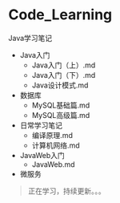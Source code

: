# Code_Learning
Java学习笔记

- Java入门
  - Java入门（上）.md
  - Java入门（下）.md
  - Java设计模式.md
- 数据库
  - MySQL基础篇.md
  - MySQL高级篇.md
- 日常学习笔记
  - 编译原理.md
  - 计算机网络.md
- JavaWeb入门
  - JavaWeb.md
- 微服务

> 正在学习，持续更新。。。
